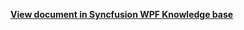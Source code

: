 **[View document in Syncfusion WPF Knowledge base](https://www.syncfusion.com/kb/12058/how-to-navigate-to-the-specific-month-in-wpf-schedule-sfscheduler)**
